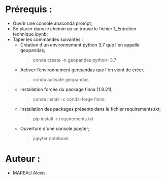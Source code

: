 # Prérequis :
- Ouvrir une console anaconda prompt;
- Se placer dans le chemin où se trouve le fichier 1_Entretien technique.ipynb;
- Taper les commandes suivantes :
	- Création d'un environnement python 3.7 que l'on appelle geopandas;
	  > conda create -n geopandas python=3.7   
	- Activer l'environnement geopandas que l'on vient de créer;
	  > conda activate geopandas
	- Installation forcée du package fiona (1.8.21);
	  > conda install -c conda-forge fiona
	- Installation des packages présents dans le fichier requirements.txt;
	  > pip install -r requirements.txt
	- Ouverture d'une console jupyter;
	  > jupyter notebook

# Auteur :
* MAREAU Alexis
